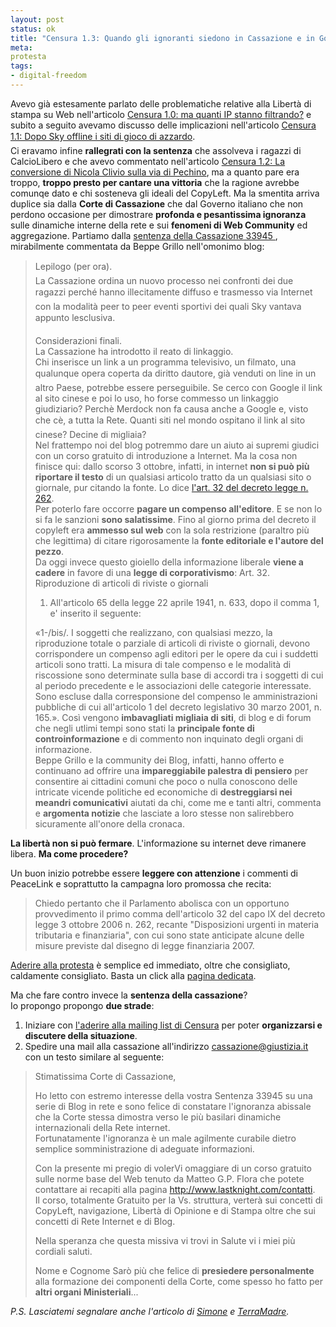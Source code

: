 ```yaml
--- 
layout: post
status: ok
title: "Censura 1.3: Quando gli ignoranti siedono in Cassazione e in Governo"
meta: 
protesta
tags: 
- digital-freedom
---
```

Avevo già estesamente parlato delle problematiche relative alla Libertà di stampa su Web nell'articolo
[Censura 1.0: ma quanti IP stanno filtrando?](http://www.lastknight.com/2006/02/12/censura-quanti-ip-stanno-filtrando/) e subito a seguito avevamo discusso delle implicazioni nell'articolo
[Censura 1.1: Dopo Sky offline i siti di gioco di azzardo](http://www.lastknight.com/2006/02/13/censura-11-dopo-sky-offline-i-siti-di-gioco-di-azzardo/).  
Ci eravamo infine **rallegrati con la sentenza** che assolveva i ragazzi di CalcioLibero e che avevo commentato nell'articolo 
[Censura 1.2: La conversione di Nicola Clivio sulla via di Pechino](http://www.lastknight.com/2006/02/15/censura-12-la-conversione-di-nicola-clivio-sulla-via-di-pechino/), ma a quanto pare era troppo, **troppo presto per cantare una vittoria** che la ragione avrebbe comunqe dato e chi sosteneva gli ideali del CopyLeft.
Ma la smentita arriva duplice sia dalla **Corte di Cassazione** che dal Governo italiano che non perdono occasione per dimostrare **profonda e pesantissima ignoranza** sulle dinamiche interne della rete e sui **fenomeni di Web Community** ed aggregazione.
Partiamo dalla [sentenza della Cassazione 33945 ](http://www.repubblica.it/2006/10/sezioni/cronaca/cassazione-3/cassazione-3/cassazione-3.html), mirabilmente commentata da Beppe Grillo nell'omonimo blog:
> Lepilogo (per ora).  
> La Cassazione ordina un nuovo processo nei confronti dei due ragazzi perché hanno illecitamente diffuso e trasmesso via Internet con la modalità peer to peer eventi sportivi dei quali Sky vantava appunto lesclusiva.  
>  
> Considerazioni finali.  
> La Cassazione ha introdotto il reato di linkaggio.  
> Chi inserisce un link a un programma televisivo, un filmato, una qualunque opera coperta da diritto dautore, già venduti on line in un altro Paese, potrebbe essere perseguibile. Se cerco con Google il link al sito cinese e poi lo uso, ho forse commesso un linkaggio giudiziario? Perchè Merdock non fa causa anche a Google e, visto che cè, a tutta la Rete. Quanti siti nel mondo ospitano il link al sito cinese? Decine di migliaia?  
> Nel frattempo noi del blog potremmo dare un aiuto ai supremi giudici con un corso gratuito di introduzione a Internet.
Ma la cosa non finisce qui: dallo scorso 3 ottobre, infatti, in internet **non si può più riportare il testo** di un qualsiasi articolo tratto da un qualsiasi sito o giornale, pur citando la fonte. Lo dice [l'art. 32 del decreto legge n. 262](http://www.parlamento.it/leggi/decreti/06262d.htm).  
Per poterlo fare occorre **pagare un compenso all'editore**. E se non lo si fa le sanzioni **sono salatissime**.
Fino al giorno prima del decreto il copyleft era **ammesso sul web** con la sola restrizione (paraltro più che legittima) di citare rigorosamente la **fonte editoriale e l'autore del pezzo**.  
Da oggi invece questo gioiello della informazione liberale **viene a cadere** in favore di una **legge di corporativismo**:
>Art. 32.  
>Riproduzione di articoli di riviste o giornali  
>  
> 1. All'articolo 65 della legge 22 aprile 1941, n. 633, dopo il comma 1,
e' inserito il seguente:
>  
>  «1-/bis/. I soggetti che realizzano, con qualsiasi mezzo, la
riproduzione totale o parziale di articoli di riviste o giornali, devono
corrispondere un compenso agli editori per le opere da cui i suddetti
articoli sono tratti. La misura di tale compenso e le modalità di
riscossione sono determinate sulla base di accordi tra i soggetti di cui
al periodo precedente e le associazioni delle categorie interessate.
Sono escluse dalla corresponsione del compenso le amministrazioni
pubbliche di cui all'articolo 1 del decreto legislativo 30 marzo 2001,
n. 165.».
Così vengono **imbavagliati migliaia di siti**, di blog e di forum che negli utlimi tempi sono stati la **principale fonte di controinformazione** e di commento non inquinato degli organi di informazione.  
Beppe Grillo e la community dei Blog, infatti, hanno offerto e continuano ad offrire una **impareggiabile palestra di pensiero** per consentire ai cittadini comuni che poco o nulla conoscono delle intricate vicende politiche ed economiche di **destreggiarsi nei meandri comunicativi** aiutati da chi, come me e tanti altri, commenta e **argomenta notizie** che lasciate a loro stesse non salirebbero sicuramente all'onore della cronaca.
  
**La libertà non si può fermare**. L'informazione su internet deve rimanere libera. **Ma come procedere?**  
    
Un buon inizio potrebbe essere **leggere con attenzione** i commenti di PeaceLink e soprattutto la campagna loro promossa che recita:
> Chiedo pertanto che il Parlamento abolisca con un opportuno provvedimento il primo comma dell'articolo 32 del capo IX del decreto legge 3 ottobre 2006 n. 262, recante "Disposizioni urgenti in materia tributaria e finanziaria", con cui sono state anticipate alcune delle misure previste dal disegno di legge finanziaria 2007.
  
[Aderire alla protesta](http://db.peacelink.org/campagne/person.php?id=20) è semplice ed immediato, oltre che consigliato, caldamente consigliato. Basta un click alla [pagina dedicata](http://db.peacelink.org/campagne/person.php?id=20).  
  
Ma che fare contro invece la **sentenza della cassazione**?  
Io propongo propongo **due strade**:
1. Iniziare con [l'aderire alla mailing list di Censura](http://www.lastknight.com/censura/) per poter **organizzarsi e discutere della situazione**.
2. Spedire una mail alla cassazione all'indirizzo [cassazione@giustizia.it](mailto:cassazione@giustizia.it) con un testo similare al seguente:
> Stimatissima Corte di Cassazione,
>
> Ho letto con estremo interesse della vostra Sentenza 33945 su una serie di Blog in rete e sono felice di constatare l'ignoranza abissale che la Corte stessa dimostra verso le più basilari dinamiche internazionali della Rete internet.  
> Fortunatamente l'ignoranza è un male agilmente curabile dietro semplice somministrazione di adeguate informazioni.
>  
> Con la presente mi pregio di volerVi omaggiare di un corso gratuito sulle norme base del Web tenuto da Matteo G.P. Flora che potete contattare ai recapiti alla pagina http://www.lastknight.com/contatti.  
> Il corso, totalmente Gratuito per la Vs. struttura, verterà sui concetti di CopyLeft, navigazione, Libertà di Opinione e di Stampa oltre che sui concetti di Rete Internet e di Blog.  
>  
> Nella speranza che questa missiva vi trovi in Salute vi i miei più cordiali saluti.  
>  
>Nome e Cognome
Sarò più che felice di **presiedere personalmente** alla formazione dei componenti della Corte, come spesso ho fatto per **altri organi Ministeriali**...  
  
*P.S. Lasciatemi segnalare anche l'articolo di [Simone](http://www.simonegrassi.net/2006/10/16/persecuzione-via-link/) e [TerraMadre](http://terramadre.blogs.it/2006/10/15/la_condivisione_dei_saperi~1224850).* 
